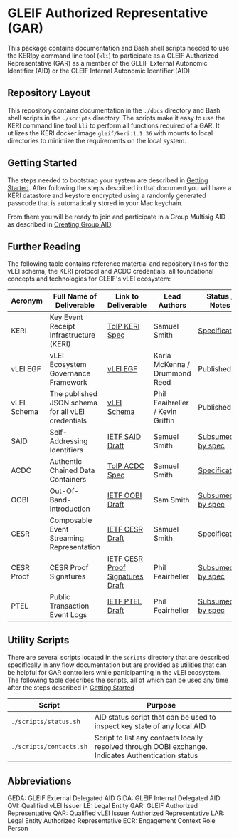 
# GLEIF Authorized Representative (GAR)

This package contains documentation and Bash shell scripts needed to use the KERIpy command line tool (`kli`) to
participate as a GLEIF Authorized Representative (GAR) as a member of the GLEIF External Autonomic Identifier (AID) or
the GLEIF Internal Autonomic Identifier (AID) 

## Repository Layout
This repository contains documentation in the `./docs` directory and Bash shell scripts in the `./scripts` directory.  The 
scripts make it easy to use the KERI command line tool `kli` to perform all functions required of a GAR.  It utilizes the KERI
docker image `gleif/keri:1.1.36` with mounts to local directories to minimize the requirements on the local system.  

## Getting Started
The steps needed to bootstrap your system are described in [Getting Started](./docs/getting-started.md).  After following
the steps described in that document you will have a KERI datastore and keystore encrypted using a randomly generated passcode
that is automatically stored in your Mac keychain.  

From there you will be ready to join and participate in a Group Multisig AID as described in [Creating Group AID](./docs/creating-group-aid.md).

## Further Reading
The following table contains reference matertial and repository links for the vLEI schema, the KERI protocol and ACDC
credentials, all foundational concepts and technologies for GLEIF's vLEI ecosystem:

| Acronym      | Full Name of Deliverable                           | Link to Deliverable                                 | Lead Authors                     | Status / Notes                |
|--------------|----------------------------------------------------|-----------------------------------------------------|----------------------------------|-------------------------------|
| KERI         | Key Event Receipt Infrastructure (KERI)            | [ToIP KERI Spec][KERI_SPEC]                         | Samuel Smith                     | [Specification][KERI_SPEC]    |
| vLEI EGF     | vLEI Ecosystem Governance Framework                | [vLEI EGF][EGF]                                     | Karla McKenna / Drummond Reed    | Published                     | 
| vLEI Schema  | The published JSON schema for all vLEI credentials | [vLEI Schema][VLEI_SCHEMA]                          | Phil Feaihreller / Kevin Griffin | Published                     |
| SAID         | Self-Addressing Identifiers                        | [IETF SAID Draft][SAID_IETF]                        | Samuel Smith                     | [Subsumed by spec][SAID_TOIP] |
| ACDC         | Authentic Chained Data Containers                  | [ToIP ACDC Spec][ACDC_SPEC]                         | Samuel Smith                     | [Specification][ACDC_SPEC]    |
| OOBI         | Out-Of-Band-Introduction                           | [IETF OOBI Draft][OOBI_IETF]                        | Sam Smith                        | [Subsumed by spec][OOBI_TOIP] |
| CESR         | Composable Event Streaming Representation          | [IETF CESR Draft][CESR_SPEC]                        | Samuel Smith                     | [Specification][CESR_SPEC]    |
| CESR Proof   | CESR Proof Signatures                              | [IETF CESR Proof Signatures Draft][CESR_PROOF_IETF] | Phil Feairheller                 | [Subsumed by spec][CESR_SPEC] | 
| PTEL         | Public Transaction Event Logs                      | [IETF PTEL Draft][PTEL_IETF]                        | Phil Feairheller                 | [Subsumed by spec][CESR_SPEC] | 


## Utility Scripts
There are several scripts located in the `scripts` directory that are described specifically in any flow documentation
but are provided as utilities that can be helpful for GAR controllers while participanting in the vLEI ecosystem.  The
following table describes the scripts, all of which can be used any time after the steps described in [Getting Started](./docs/getting-started.md)

| Script | Purpose |
|--------|---------|
| `./scripts/status.sh` | AID status script that can be used to inspect key state of any local AID |
| `./scripts/contacts.sh` | Script to list any contacts locally resolved through OOBI exchange.  Indicates Authentication status |

## Abbreviations
GEDA: GLEIF External Delegated AID
GIDA: GLEIF Internal Delegated AID
QVI:  Qualified vLEI Issuer
LE:   Legal Entity
GAR:  GLEIF Authorized Representative
QAR:  Qualified vLEI Issuer Authorized Representative
LAR:  Legal Entity Authorized Representative
ECR:  Engagement Context Role Person

[ACDC_SPEC]: https://trustoverip.github.io/tswg-acdc-specification/
[KERI_SPEC]: https://trustoverip.github.io/tswg-keri-specification/
[CESR_SPEC]: https://trustoverip.github.io/tswg-cesr-specification/
[EGF]: https://github.com/GLEIF-IT/vlei-egf
[SAID_IETF]: https://github.com/WebOfTrust/ietf-said
[SAID_TOIP]: https://trustoverip.github.io/tswg-cesr-specification/#self-addressing-identifier-said
[OOBI_IETF]: https://github.com/WebOfTrust/ietf-oobi
[OOBI_TOIP]: https://trustoverip.github.io/tswg-keri-specification/#out-of-band-introduction-oobi
[CESR_PROOF_IETF]: https://github.com/WebOfTrust/ietf-cesr-proof
[PTEL_IETF]: https://github.com/WebOfTrust/ietf-ptel
[VLEI_SCHEMA]: https://github.com/WebOfTrust/vLEI